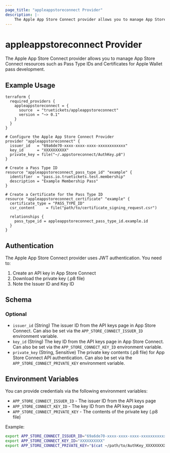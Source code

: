 ```yaml
---
page_title: "appleappstoreconnect Provider"
description: |-
    The Apple App Store Connect provider allows you to manage App Store Connect resources such as Pass Type IDs and Certificates for Apple Wallet pass development.
---
```


# appleappstoreconnect Provider

The Apple App Store Connect provider allows you to manage App Store
Connect resources such as Pass Type IDs and Certificates for Apple
Wallet pass development.

## Example Usage

```hcl
terraform {
  required_providers {
    appleappstoreconnect = {
      source  = "truetickets/appleappstoreconnect"
      version = "~> 0.1"
    }
  }
}

# Configure the Apple App Store Connect Provider
provider "appleappstoreconnect" {
  issuer_id   = "69a6de70-xxxx-xxxx-xxxx-xxxxxxxxxxxx"
  key_id      = "XXXXXXXXXX"
  private_key = file("~/.appstoreconnect/AuthKey.p8")
}

# Create a Pass Type ID
resource "appleappstoreconnect_pass_type_id" "example" {
  identifier  = "pass.io.truetickets.test.membership"
  description = "Example Membership Pass"
}

# Create a Certificate for the Pass Type ID
resource "appleappstoreconnect_certificate" "example" {
  certificate_type = "PASS_TYPE_ID"
  csr_content     = file("path/to/certificate_signing_request.csr")

  relationships {
    pass_type_id = appleappstoreconnect_pass_type_id.example.id
  }
}
```

## Authentication

The Apple App Store Connect provider uses JWT authentication. You need
to:

1. Create an API key in App Store Connect
2. Download the private key (.p8 file)
3. Note the Issuer ID and Key ID

<!-- schema generated by tfplugindocs -->

## Schema

### Optional

- `issuer_id` (String) The issuer ID from the API keys page in App Store
  Connect. Can also be set via the `APP_STORE_CONNECT_ISSUER_ID`
  environment variable.
- `key_id` (String) The key ID from the API keys page in App Store
  Connect. Can also be set via the `APP_STORE_CONNECT_KEY_ID`
  environment variable.
- `private_key` (String, Sensitive) The private key contents (.p8 file)
  for App Store Connect API authentication. Can also be set via the
  `APP_STORE_CONNECT_PRIVATE_KEY` environment variable.

## Environment Variables

You can provide credentials via the following environment variables:

- `APP_STORE_CONNECT_ISSUER_ID` - The issuer ID from the API keys page
- `APP_STORE_CONNECT_KEY_ID` - The key ID from the API keys page
- `APP_STORE_CONNECT_PRIVATE_KEY` - The contents of the private key (.p8
  file)

Example:

```bash
export APP_STORE_CONNECT_ISSUER_ID="69a6de70-xxxx-xxxx-xxxx-xxxxxxxxxxxx"
export APP_STORE_CONNECT_KEY_ID="XXXXXXXXXX"
export APP_STORE_CONNECT_PRIVATE_KEY="$(cat ~/path/to/AuthKey_XXXXXXXXXX.p8)"
```
